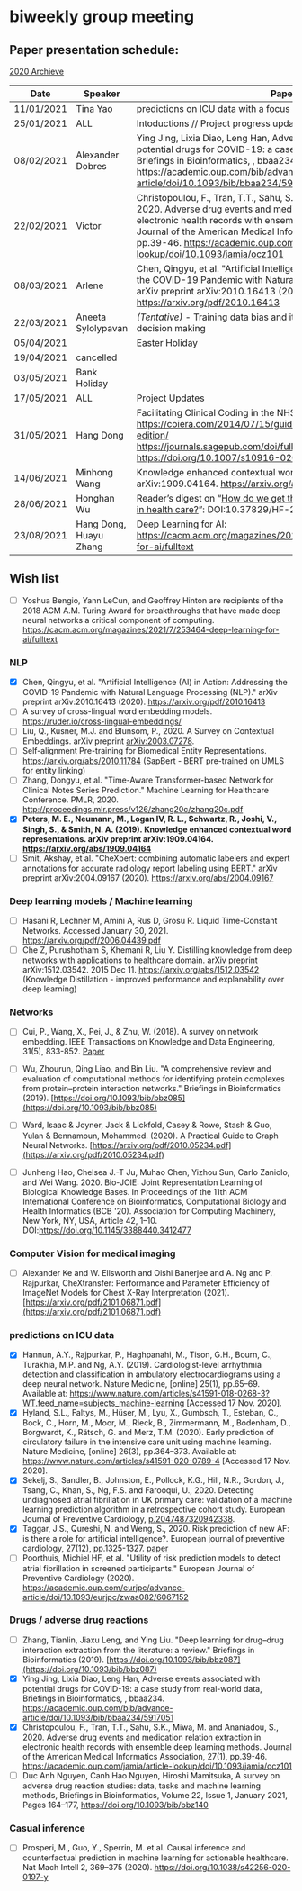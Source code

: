 # biweekly group meeting

## Paper presentation schedule:

[2020 Archieve](2020-12-18.md)

| Date       | Speaker   | Paper                                                                                                                                              | Slides |
|------------|-----------|----------------------------------------------------------------------------------------------------------------------------------------------------|--------|
| 11/01/2021 | Tina Yao | predictions on ICU data with a focus on (New) AFib |  
| 25/01/2021 | ALL | Intoductions // Project progress update and future plans |  
| 08/02/2021 | Alexander Dobres  | Ying Jing, Lixia Diao, Leng Han, Adverse events associated with potential drugs for COVID-19: a case study from real-world data, Briefings in Bioinformatics, , bbaa234. https://academic.oup.com/bib/advance-article/doi/10.1093/bib/bbaa234/5917051|  |
| 22/02/2021 | Victor | Christopoulou, F., Tran, T.T., Sahu, S.K., Miwa, M. and Ananiadou, S., 2020. Adverse drug events and medication relation extraction in electronic health records with ensemble deep learning methods. Journal of the American Medical Informatics Association, 27(1), pp.39-46. https://academic.oup.com/jamia/article-lookup/doi/10.1093/jamia/ocz101| [slides](https://uoe-my.sharepoint.com/:b:/g/personal/vsuarez_ed_ac_uk/EX9HPtCjAmlCmAHCHdSH_sUBVck3JBrzDweZrIk1LhDhwg?e=XEjwuV) |
| 08/03/2021 | Arlene | Chen, Qingyu, et al. "Artificial Intelligence (AI) in Action: Addressing the COVID-19 Pandemic with Natural Language Processing (NLP)." arXiv preprint arXiv:2010.16413 (2020). https://arxiv.org/pdf/2010.16413 | [slides](https://uoe-my.sharepoint.com/:p:/g/personal/acasey_ed_ac_uk/ESegOpyH0nlAtKvLs46Y9bUBSEsSC3A8SL4wI0EYRF-dsQ?e=fNb5uE) |
| 22/03/2021 | Aneeta Sylolypavan | *(Tentative)* - Training data bias and its consequences in clinical decision making  | |
| 05/04/2021 |  | Easter Holiday| |
| 19/04/2021 | cancelled | | |
| 03/05/2021 | Bank Holiday |  | |
| 17/05/2021 | ALL | Project Updates  | |
| 31/05/2021 | Hang Dong | Facilitating Clinical Coding in the NHS https://coiera.com/2014/07/15/guide-to-health-informatics-3rd-edition/ https://journals.sagepub.com/doi/full/10.1177/1833358319851305 https://doi.org/10.1007/s10916-020-1532-x| [slides](https://drive.google.com/file/d/1bTxQyysEh-5EaBCZ0RgmlZRPOCduC7Ni/view?usp=sharing)|
| 14/06/2021 | Minhong Wang | Knowledge enhanced contextual word representations. arXiv preprint arXiv:1909.04164. https://arxiv.org/abs/1909.04164 | |
| 28/06/2021 | Honghan Wu | Reader’s digest on “[How do we get the best out of automation and AI in health care?](https://doi.org/10.37829/HF-2021-I03)”: DOI:10.37829/HF-2021-I03 | |
| 23/08/2021 | Hang Dong, Huayu Zhang | Deep Learning for AI: https://cacm.acm.org/magazines/2021/7/253464-deep-learning-for-ai/fulltext | |


## Wish list
- [ ] Yoshua Bengio, Yann LeCun, and Geoffrey Hinton are recipients of the 2018 ACM A.M. Turing Award for breakthroughs that have made deep neural networks a critical component of computing. https://cacm.acm.org/magazines/2021/7/253464-deep-learning-for-ai/fulltext
### NLP
   - [x] Chen, Qingyu, et al. "Artificial Intelligence (AI) in Action: Addressing the COVID-19 Pandemic with Natural Language Processing (NLP)." arXiv preprint arXiv:2010.16413 (2020). https://arxiv.org/pdf/2010.16413 
   - [ ] A survey of cross-lingual word embedding models. https://ruder.io/cross-lingual-embeddings/
   - [ ] Liu, Q., Kusner, M.J. and Blunsom, P., 2020. A Survey on Contextual Embeddings. arXiv preprint [arXiv:2003.07278](https://arxiv.org/pdf/2003.07278.pdf).
   - [ ] Self-alignment Pre-training for Biomedical Entity Representations. https://arxiv.org/abs/2010.11784 (SapBert - BERT pre-trained on UMLS for entity linking)
   - [ ] Zhang, Dongyu, et al. "Time-Aware Transformer-based Network for Clinical Notes Series Prediction." Machine Learning for Healthcare Conference. PMLR, 2020. http://proceedings.mlr.press/v126/zhang20c/zhang20c.pdf
   - [x] **Peters, M. E., Neumann, M., Logan IV, R. L., Schwartz, R., Joshi, V., Singh, S., & Smith, N. A. (2019). Knowledge enhanced contextual word representations. arXiv preprint arXiv:1909.04164. https://arxiv.org/abs/1909.04164**
   - [ ] Smit, Akshay, et al. "CheXbert: combining automatic labelers and expert annotations for accurate radiology report labeling using BERT." arXiv preprint arXiv:2004.09167 (2020). https://arxiv.org/abs/2004.09167
### Deep learning models / Machine learning
   - [ ] Hasani R, Lechner M, Amini A, Rus D, Grosu R. Liquid Time-Constant Networks. Accessed January 30, 2021. https://arxiv.org/pdf/2006.04439.pdf
   - [ ] Che Z, Purushotham S, Khemani R, Liu Y. Distilling knowledge from deep networks with applications to healthcare domain. arXiv preprint arXiv:1512.03542. 2015 Dec 11. https://arxiv.org/abs/1512.03542 (Knowledge Distillation - improved performance and explanability over deep learning)

### Networks
   - [ ] Cui, P., Wang, X., Pei, J., & Zhu, W. (2018). A survey on network embedding. IEEE Transactions on Knowledge and Data Engineering, 31(5), 833-852. [Paper](https://ieeexplore.ieee.org/document/8392745)
   - [ ] Wu, Zhourun, Qing Liao, and Bin Liu. "A comprehensive review and evaluation of computational methods for identifying protein complexes from protein–protein interaction networks." Briefings in Bioinformatics (2019). [https://doi.org/10.1093/bib/bbz085](https://doi.org/10.1093/bib/bbz085)
   - [ ] Ward, Isaac & Joyner, Jack & Lickfold, Casey & Rowe, Stash & Guo, Yulan & Bennamoun, Mohammed. (2020). A Practical Guide to Graph Neural Networks. [https://arxiv.org/pdf/2010.05234.pdf](https://arxiv.org/pdf/2010.05234.pdf)
   - [ ] Junheng Hao, Chelsea J.-T Ju, Muhao Chen, Yizhou Sun, Carlo Zaniolo, and Wei Wang. 2020. Bio-JOIE: Joint Representation Learning of Biological Knowledge Bases. In Proceedings of the 11th ACM International Conference on Bioinformatics, Computational Biology and Health Informatics (BCB '20). Association for Computing Machinery, New York, NY, USA, Article 42, 1–10. DOI:https://doi.org/10.1145/3388440.3412477

   
### Computer Vision for medical imaging
   - [ ] Alexander Ke and W. Ellsworth and Oishi Banerjee and A. Ng and P. Rajpurkar, CheXtransfer: Performance and Parameter Efficiency of ImageNet Models for Chest X-Ray Interpretation (2021). [https://arxiv.org/pdf/2101.06871.pdf](https://arxiv.org/pdf/2101.06871.pdf)

###  predictions on ICU data
   - [x] Hannun, A.Y., Rajpurkar, P., Haghpanahi, M., Tison, G.H., Bourn, C., Turakhia, M.P. and Ng, A.Y. (2019). Cardiologist-level arrhythmia detection and classification in ambulatory electrocardiograms using a deep neural network. Nature Medicine, [online] 25(1), pp.65–69. Available at: https://www.nature.com/articles/s41591-018-0268-3?WT.feed_name=subjects_machine-learning [Accessed 17 Nov. 2020].
   - [x] Hyland, S.L., Faltys, M., Hüser, M., Lyu, X., Gumbsch, T., Esteban, C., Bock, C., Horn, M., Moor, M., Rieck, B., Zimmermann, M., Bodenham, D., Borgwardt, K., Rätsch, G. and Merz, T.M. (2020). Early prediction of circulatory failure in the intensive care unit using machine learning. Nature Medicine, [online] 26(3), pp.364–373. Available at: https://www.nature.com/articles/s41591-020-0789-4 [Accessed 17 Nov. 2020].
   - [x] Sekelj, S., Sandler, B., Johnston, E., Pollock, K.G., Hill, N.R., Gordon, J., Tsang, C., Khan, S., Ng, F.S. and Farooqui, U., 2020. Detecting undiagnosed atrial fibrillation in UK primary care: validation of a machine learning prediction algorithm in a retrospective cohort study. European Journal of Preventive Cardiology, [p.2047487320942338](https://journals.sagepub.com/doi/full/10.1177/2047487320942338?casa_token=kByVMM5DMv4AAAAA%3A2HZ8aMUupvqk8jzIlGIKY4j6u6okUOIBJ-OEsYTeywPHw1aCgyfysrIf_1P9GoovW9t2hKotHSmlCQ).
   - [x] Taggar, J.S., Qureshi, N. and Weng, S., 2020. Risk prediction of new AF: is there a role for artificial intelligence?. European journal of preventive cardiology, 27(12), pp.1325-1327. [paper](https://journals.sagepub.com/doi/full/10.1177/2047487319879525?casa_token=Jkle3ojMDUwAAAAA:Hmce49L6f4Q7tg1UiKZGE8EUXguAArnkW39UXmbntQP9IbhuStErJ69N-69UwuwwdKprVw0Hr_wZiA)
   - [ ] Poorthuis, Michiel HF, et al. "Utility of risk prediction models to detect atrial fibrillation in screened participants." European Journal of Preventive Cardiology (2020). https://academic.oup.com/eurjpc/advance-article/doi/10.1093/eurjpc/zwaa082/6067152
   
### Drugs / adverse drug reactions
   - [ ] Zhang, Tianlin, Jiaxu Leng, and Ying Liu. "Deep learning for drug–drug interaction extraction from the literature: a review." Briefings in Bioinformatics (2019). [https://doi.org/10.1093/bib/bbz087](https://doi.org/10.1093/bib/bbz087)
   - [x] Ying Jing, Lixia Diao, Leng Han, Adverse events associated with potential drugs for COVID-19: a case study from real-world data, Briefings in Bioinformatics, , bbaa234. https://academic.oup.com/bib/advance-article/doi/10.1093/bib/bbaa234/5917051
   - [x] Christopoulou, F., Tran, T.T., Sahu, S.K., Miwa, M. and Ananiadou, S., 2020. Adverse drug events and medication relation extraction in electronic health records with ensemble deep learning methods. Journal of the American Medical Informatics Association, 27(1), pp.39-46. https://academic.oup.com/jamia/article-lookup/doi/10.1093/jamia/ocz101
   - [ ] Duc Anh Nguyen, Canh Hao Nguyen, Hiroshi Mamitsuka, A survey on adverse drug reaction studies: data, tasks and machine learning methods, Briefings in Bioinformatics, Volume 22, Issue 1, January 2021, Pages 164–177, https://doi.org/10.1093/bib/bbz140

### Casual inference
   - [ ] Prosperi, M., Guo, Y., Sperrin, M. et al. Causal inference and counterfactual prediction in machine learning for actionable healthcare. Nat Mach Intell 2, 369–375 (2020). https://doi.org/10.1038/s42256-020-0197-y
